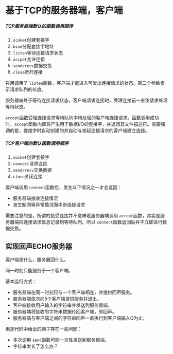 # 基于TCP的服务器端，客户端

##### TCP服务器端默认的函数调用顺序

1. `scoket`创建套接字
2. `bind`分配套接字地址
3. `listen`等待连接请求状态
4. `accpet`允许连接
5. `send/recv`数据交换
6. `close`断开连接

只用调用了 `listen`函数，客户端才能进入可发出连接请求的状态。第二个参数表示请求队列的长度。

服务器端处于等待连接请求状态，客户端请求连接时，受理连接前一直使请求处理等待状态。

`accept`函数受理连接请求等待队列中待处理的客户端连接请求。函数调用成功时，`accept`函数内部将产生用于数据I/O的套接字，并返回其文件描述符。需要强调的是，套接字时自动创建的并自动与发起连接请求的客户端建立连接。

##### TCP客户端的默认函数调用顺序

1. `socket`创建套接字
2. `connect`请求连接
3. `send/recv`交换数据
4. `close`关闭连接

客户端调用 `connect`函数后，发生以下情况之一才会返回：

- 服务器端接收连接情况
- 发生断网等异常情况而中断连接请求

需要注意的是，所谓的接受连接并不意味着服务器端调用 `accept`函数，其实是服务器端把连接请求信息记录到等待队列。所以 `connect`函数返回后并不立即进行数据交换。

## 实现回声ECHO服务器

客户端发什么，服务器回什么。

同一时刻只能服务于一个客户端。

基本运行方式：

- 服务器端在同一时刻只与一个客户端相连，并提供回声服务。
- 服务器端依次向5个客户端提供服务并退出。
- 客户端接收用户输入的字符串并发送到服务器端。
- 服务器端将接收的字符串数据传回客户端，即回声。
- 服务器端与客户端之间的字符串回声一直执行到客户端输入Q为止。

但是代码中给出的例子存在一些问题：

- 多次调用 `send`函数可能一次性发送到服务器端。
- 字符串太长了怎么办？
